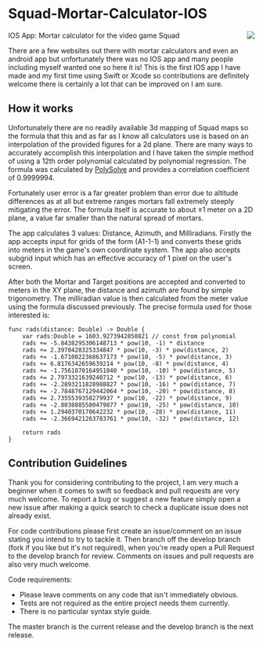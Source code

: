 # Squad-Mortar-Calculator-IOS
<img src="https://i.imgur.com/e0Hxbwp.png" align="right" />

IOS App: Mortar calculator for the video game Squad

There are a few websites out there with mortar calculators and even an android app but unfortunately there was no IOS app and many
people including myself wanted one so here it is! This is the first IOS app I have made and my first time using Swift or
Xcode so contributions are definitely welcome there is certainly a lot that can be improved on I am sure.

## How it works

Unfortunately there are no readily available 3d mapping of Squad maps so the formula that this and as far as I know all calculators use
is based on an interpolation of the provided figures for a 2d plane. There are many ways to accurately accomplish this interpolation and
I have taken the simple method of using a 12th order polynomial calculated by polynomial regression. The formula was calculated by
[PolySolve](http://www.arachnoid.com/polysolve) and provides a correlation coefficient of 0.9999994.

Fortunately user error is a far greater problem than error due to altitude differences as at all but extreme ranges mortars fall extremely
steeply mitigating the error. The formula itself is accurate to about ±1 meter on a 2D plane, a value far smaller than the natural spread
of mortars.

The app calculates 3 values: Distance, Azimuth, and Milliradians. Firstly the app accepts input for grids of the form (A1-1-1) and converts
these grids into meters in the game's own coordinate system. The app also accepts subgrid input which has an effective accuracy of 1 pixel
on the user's screen.

After both the Mortar and Target positions are accepted and converted to meters in the XY plane, the distance and azimuth are found
by simple trigonometry. The milliradian value is then calculated from the meter value using the formula discussed previously. The precise
formula used for those interested is:
>
    func rads(distance: Double) -> Double {
        var rads:Double = 1603.9273942850821 // const from polynomial
        rads += -5.8438295306148713 * pow(10, -1) * distance
        rads += 2.3978428325334847 * pow(10, -3) * pow(distance, 2)
        rads += -1.6710022368637173 * pow(10, -5) * pow(distance, 3)
        rads += 6.8176342659639214 * pow(10, -8) * pow(distance, 4)
        rads += -1.7561870164951840 * pow(10, -10) * pow(distance, 5)
        rads += 2.7973321639240712 * pow(10, -13) * pow(distance, 6)
        rads += -2.2893211828988827 * pow(10, -16) * pow(distance, 7)
        rads += -2.7848767129442064 * pow(10, -20) * pow(distance, 8)
        rads += 2.7355539358279937 * pow(10, -22) * pow(distance, 9)
        rads += -2.8038885580479877 * pow(10, -25) * pow(distance, 10)
        rads += 1.2940370170642232 * pow(10, -28) * pow(distance, 11)
        rads += -2.3669421263783761 * pow(10, -32) * pow(distance, 12)

        return rads
    }
    
## Contribution Guidelines

Thank you for considering contributing to the project, I am very much a beginner when it comes to swift so feedback and pull requests are
very much welcome. To report a bug or suggest a new feature simply open a new issue after making a
quick search to check a duplicate issue does not already exist.

For code contributions please first create an issue/comment on an issue stating you intend to try to tackle it. Then branch off the develop branch (fork if you like but it's not required), when you're ready open a Pull Request to the develop branch for review. Comments on issues and pull requests are also very much welcome.

Code requirements:
- Please leave comments on any code that isn't immediately obvious.
- Tests are not required as the entire project needs them currently.
- There is no particular syntax style guide.

The master branch is the current release and the develop branch is the next release.
